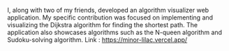 
I, along with two of my friends, developed an algorithm visualizer web application. My specific contribution was focused on implementing and visualizing the Dijkstra algorithm for finding the shortest path. The application also showcases algorithms such as the N-queen algorithm and Sudoku-solving algorithm.
Link : https://minor-lilac.vercel.app/
